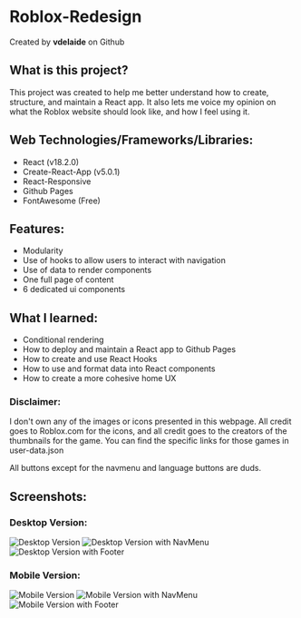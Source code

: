 # Roblox-Redesign

Created by **vdelaide** on Github

## What is this project?

This project was created to help me better understand how to create, structure, and maintain a React app. It also lets me voice
my opinion on what the Roblox website should look like, and how I feel using it.

## Web Technologies/Frameworks/Libraries:
- React (v18.2.0)
- Create-React-App (v5.0.1)
- React-Responsive
- Github Pages
- FontAwesome (Free)

## Features: 

- Modularity
- Use of hooks to allow users to interact with navigation
- Use of data to render components
- One full page of content
- 6 dedicated ui components

## What I learned:
- Conditional rendering
- How to deploy and maintain a React app to Github Pages
- How to create and use React Hooks
- How to use and format data into React components
- How to create a more cohesive home UX

### Disclaimer:

I don't own any of the images or icons presented in this
webpage. All credit goes to Roblox.com for the icons, and all credit goes to the creators of the thumbnails for the game. You can find the specific links for those games in user-data.json

All buttons except for the navmenu and language buttons are duds.

## Screenshots:

### Desktop Version:  
![Desktop Version](https://i.ibb.co/FKd0Wb2/Screenshot-2023-09-26-113345.png)
![Desktop Version with NavMenu](https://i.ibb.co/gmSyH4j/Screenshot-2023-09-26-113609.png)
![Desktop Version with Footer](https://i.ibb.co/x5xVZDv/Screenshot-2023-09-26-113620.png)

### Mobile Version:  
![Mobile Version](https://i.ibb.co/cNrwjbf/Screenshot-2023-09-26-113650.png)
![Mobile Version with NavMenu](https://i.ibb.co/P4CgcKg/Screenshot-2023-09-26-113855.png)
![Mobile Version with Footer](https://i.ibb.co/wpJbQs2/Screenshot-2023-09-26-113842.png)